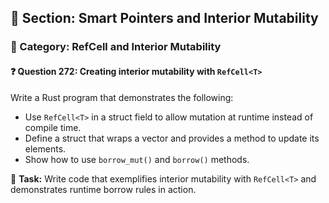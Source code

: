 ## 📘 Section: Smart Pointers and Interior Mutability  
### 🔹 Category: RefCell and Interior Mutability  
#### ❓ Question 272: Creating interior mutability with `RefCell<T>`

Write a Rust program that demonstrates the following:

- Use `RefCell<T>` in a struct field to allow mutation at runtime instead of compile time.
- Define a struct that wraps a vector and provides a method to update its elements.
- Show how to use `borrow_mut()` and `borrow()` methods.

🔧 **Task:** Write code that exemplifies interior mutability with `RefCell<T>` and demonstrates runtime borrow rules in action.
